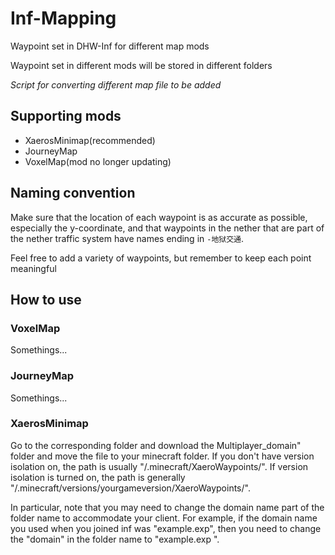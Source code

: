 # Inf-Mapping

Waypoint set in DHW-Inf for different map mods

Waypoint set in different mods will be stored in different folders

*Script for converting different map file to be added*

## Supporting mods

- XaerosMinimap(recommended)
- JourneyMap
- VoxelMap(mod no longer updating)

## Naming convention

Make sure that the location of each waypoint is as accurate as possible, especially the y-coordinate, and that waypoints in the nether that are part of the nether traffic system have names ending in `-地狱交通`.

Feel free to add a variety of waypoints, but remember to keep each point meaningful

## How to use

### VoxelMap

Somethings... 

### JourneyMap

Somethings...

### XaerosMinimap

Go to the corresponding folder and download the Multiplayer_domain" folder and move the file to your minecraft folder. If you don't have version isolation on, the path is usually "/.minecraft/XaeroWaypoints/". If version isolation is turned on, the path is generally "/.minecraft/versions/yourgameversion/XaeroWaypoints/".

In particular, note that you may need to change the domain name part of the folder name to accommodate your client. For example, if the domain name you used when you joined inf was "example.exp", then you need to change the "domain" in the folder name to "example.exp ".
